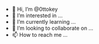 - 👋 Hi, I’m @0ttokey
- 👀 I’m interested in ...
- 🌱 I’m currently learning ...
- 💞️ I’m looking to collaborate on ...
- 📫 How to reach me ...

<!---
0ttokey/0ttokey is a ✨ special ✨ repository because its `README.md` (this file) appears on your GitHub profile.
You can click the Preview link to take a look at your changes.
--->
